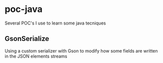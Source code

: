 # poc-java

Several POC's I use to learn some java tecniques

## GsonSerialize

Using a custom serializer with Gson to modify how some fields are written in the JSON elements streams
